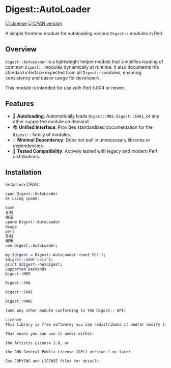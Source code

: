 # Digest::AutoLoader

[![License](https://img.shields.io/badge/license-Artistic%201.0%20OR%20GPL--1.0%2B-blue.svg)](https://dev.perl.org/licenses/)
[![CPAN version](https://badge.fury.io/pl/Digest-AutoLoader.svg)](https://metacpan.org/pod/Digest::AutoLoader)

A simple frontend module for autoloading various `Digest::` modules in Perl.

## Overview

`Digest::AutoLoader` is a lightweight helper module that simplifies loading of common `Digest::` modules dynamically at runtime. It also documents the standard interface expected from all `Digest::` modules, ensuring consistency and easier usage for developers.

This module is intended for use with Perl 5.004 or newer.

## Features

- 🧩 **Autoloading**: Automatically loads `Digest::MD5`, `Digest::SHA1`, or any other supported module on demand.
- 📚 **Unified Interface**: Provides standardized documentation for the `Digest::` family of modules.
- 💡 **Minimal Dependency**: Does not pull in unnecessary libraries or dependencies.
- 🧪 **Tested Compatibility**: Actively tested with legacy and modern Perl distributions.

## Installation

Install via CPAN:

```bash
cpan Digest::AutoLoader
Or using cpanm:

bash
复制
编辑
cpanm Digest::AutoLoader
Usage
perl
复制
编辑
use Digest::AutoLoader;

my $digest = Digest::AutoLoader->new('MD5');
$digest->add("data");
print $digest->hexdigest;
Supported Backends
Digest::MD5

Digest::SHA

Digest::SHA1

Digest::HMAC

(and any other module conforming to the Digest:: API)

License
This library is free software; you can redistribute it and/or modify it under the same terms as Perl itself.

That means you can use it under either:

the Artistic License 1.0, or

the GNU General Public License (GPL) version 1 or later

See COPYING and LICENSE files for details.
